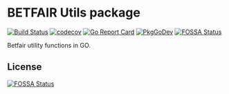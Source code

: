 # BETFAIR Utils package

[![Build Status](https://travis-ci.com/gustavooferreira/bfutils.svg?branch=master)](https://travis-ci.com/gustavooferreira/bfutils)
[![codecov](https://codecov.io/gh/gustavooferreira/bfutils/branch/master/graph/badge.svg)](https://codecov.io/gh/gustavooferreira/bfutils)
[![Go Report Card](https://goreportcard.com/badge/github.com/gustavooferreira/bfutils)](https://goreportcard.com/report/github.com/gustavooferreira/bfutils)
[![PkgGoDev](https://pkg.go.dev/badge/github.com/gustavooferreira/bfutils)](https://pkg.go.dev/github.com/gustavooferreira/bfutils)
[![FOSSA Status](https://app.fossa.com/api/projects/git%2Bgithub.com%2Fgustavooferreira%2Fbfutils.svg?type=shield)](https://app.fossa.com/projects/git%2Bgithub.com%2Fgustavooferreira%2Fbfutils?ref=badge_shield)

Betfair utility functions in GO.


## License
[![FOSSA Status](https://app.fossa.com/api/projects/git%2Bgithub.com%2Fgustavooferreira%2Fbfutils.svg?type=large)](https://app.fossa.com/projects/git%2Bgithub.com%2Fgustavooferreira%2Fbfutils?ref=badge_large)